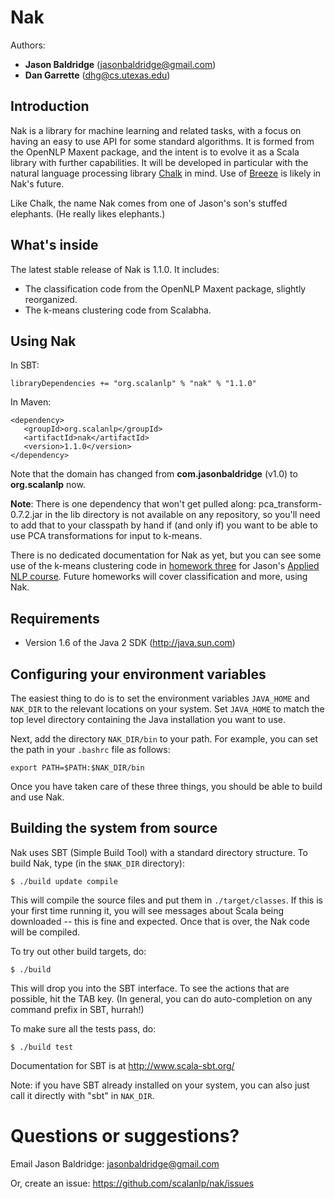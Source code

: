 # Nak

Authors: 
* **Jason Baldridge** (jasonbaldridge@gmail.com)
* **Dan Garrette** (dhg@cs.utexas.edu)

## Introduction

Nak is a library for machine learning and related tasks, with a focus on having an easy to use API for some standard algorithms. It is formed from the OpenNLP Maxent package, and the intent is to evolve it as a Scala library with further capabilities. It will be developed in particular with the natural language processing library [Chalk](https://github.com/scalanlp/chalk) in mind. Use of [Breeze](https://github.com/scalanlp/breeze) is likely in Nak's future.

Like Chalk, the name Nak comes from one of Jason's son's stuffed elephants. (He really likes elephants.)

## What's inside

The latest stable release of Nak is 1.1.0. It includes:
* The classification code from the OpenNLP Maxent package, slightly reorganized.
* The k-means clustering code from Scalabha.

## Using Nak

In SBT:

    libraryDependencies += "org.scalanlp" % "nak" % "1.1.0"

In Maven:

    <dependency>
       <groupId>org.scalanlp</groupId>
       <artifactId>nak</artifactId>
       <version>1.1.0</version>
    </dependency>

Note that the domain has changed from **com.jasonbaldridge** (v1.0) to **org.scalanlp** now.

**Note**: There is one dependency that won't get pulled along: pca_transform-0.7.2.jar in the lib directory is not available on any repository, so you'll need to add that to your classpath by hand if (and only if) you want to be able to use PCA transformations for input to k-means.

There is no dedicated documentation for Nak as yet, but you can see some use of the k-means clustering code in [homework three](https://github.com/utcompling/applied-nlp/wiki/Homework3) for Jason's [Applied NLP course](https://github.com/utcompling/applied-nlp/wiki). Future homeworks will cover classification and more, using Nak.

## Requirements

* Version 1.6 of the Java 2 SDK (http://java.sun.com)

## Configuring your environment variables

The easiest thing to do is to set the environment variables `JAVA_HOME`
and `NAK_DIR` to the relevant locations on your system. Set `JAVA_HOME`
to match the top level directory containing the Java installation you
want to use.

Next, add the directory `NAK_DIR/bin` to your path. For example, you
can set the path in your `.bashrc` file as follows:

	export PATH=$PATH:$NAK_DIR/bin

Once you have taken care of these three things, you should be able to
build and use Nak.


## Building the system from source

Nak uses SBT (Simple Build Tool) with a standard directory
structure.  To build Nak, type (in the `$NAK_DIR` directory):

	$ ./build update compile

This will compile the source files and put them in
`./target/classes`. If this is your first time running it, you will see
messages about Scala being downloaded -- this is fine and
expected. Once that is over, the Nak code will be compiled.

To try out other build targets, do:

	$ ./build

This will drop you into the SBT interface. To see the actions that are
possible, hit the TAB key. (In general, you can do auto-completion on
any command prefix in SBT, hurrah!)

To make sure all the tests pass, do:

	$ ./build test

Documentation for SBT is at <http://www.scala-sbt.org/>

Note: if you have SBT already installed on your system, you can
also just call it directly with "sbt" in `NAK_DIR`.

# Questions or suggestions?

Email Jason Baldridge: <jasonbaldridge@gmail.com>

Or, create an issue: <https://github.com/scalanlp/nak/issues>


